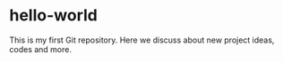 # hello-world
This is my first Git repository. Here we discuss about new project ideas, codes and more.
